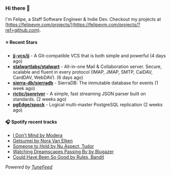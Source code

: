 ### Hi there 👋

I'm Felipe, a Staff Software Engineer & Indie Dev. Checkout my projects at [https://felipevm.com/projects/](https://felipevm.com/projects/?ref=github.com).

#### ⭐ Recent Stars
- **[jj-vcs/jj](https://github.com/jj-vcs/jj)** - A Git-compatible VCS that is both simple and powerful (4 days ago)
- **[stalwartlabs/stalwart](https://github.com/stalwartlabs/stalwart)** - All-in-one Mail &amp; Collaboration server. Secure, scalable and fluent in every protocol (IMAP, JMAP, SMTP, CalDAV, CardDAV, WebDAV). (6 days ago)
- **[sierra-db/sierradb](https://github.com/sierra-db/sierradb)** - SierraDB: The immutable database for events (1 week ago)
- **[rictic/jsonriver](https://github.com/rictic/jsonriver)** - A simple, fast streaming JSON parser built on standards. (2 weeks ago)
- **[pgEdge/spock](https://github.com/pgEdge/spock)** - Logical multi-master PostgreSQL replication (2 weeks ago)

#### 🎧 Spotify recent tracks
- [I Don&#39;t Mind by Modera](https://open.spotify.com/track/2UG6VVbVRKItxSkQjJDgui)
- [Getsumei by Nora Van Elken](https://open.spotify.com/track/3OkrcsCGU5xc96n1fVfj7z)
- [Someone to Hold by Nu Aspect, Tudor](https://open.spotify.com/track/3ZxAvk6788NXvTsvl0qqEF)
- [Watching Dreamscapes Passing By by Blugazer](https://open.spotify.com/track/1IRarwfOfmAMZiMRTUuQKY)
- [Could Have Been So Good by Rules, Bandit](https://open.spotify.com/track/4QOi1ZUOxZzDXvKn7nm0Ro)

_Powered by [TuneFeed](https://tunefeed.app?ref=github.com)_
